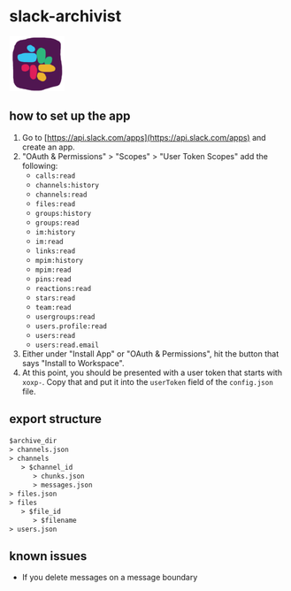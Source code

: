 # slack-archivist

<img src="misc/icon.png" width="100px"/>

## how to set up the app

1. Go to [https://api.slack.com/apps](https://api.slack.com/apps) and create an
   app.
2. "OAuth & Permissions" > "Scopes" > "User Token Scopes" add the following:
   - `calls:read`
   - `channels:history`
   - `channels:read`
   - `files:read`
   - `groups:history`
   - `groups:read`
   - `im:history`
   - `im:read`
   - `links:read`
   - `mpim:history`
   - `mpim:read`
   - `pins:read`
   - `reactions:read`
   - `stars:read`
   - `team:read`
   - `usergroups:read`
   - `users.profile:read`
   - `users:read`
   - `users:read.email`
3. Either under "Install App" or "OAuth & Permissions", hit the button that says
   "Install to Workspace".
4. At this point, you should be presented with a user token that starts with
   `xoxp-`. Copy that and put it into the `userToken` field of the `config.json`
   file.

## export structure

```
$archive_dir
> channels.json
> channels
   > $channel_id
      > chunks.json
      > messages.json
> files.json
> files
   > $file_id
      > $filename
> users.json
```

## known issues

- If you delete messages on a message boundary
